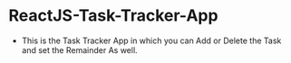 # ReactJS-Task-Tracker-App

* This is the Task Tracker App in which you can Add or Delete the Task and set the Remainder As well.
 
